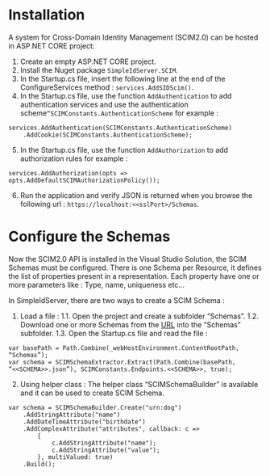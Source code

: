 # Installation

A system for Cross-Domain Identity Management (SCIM2.0) can be hosted in ASP.NET CORE project:

1. Create an empty ASP.NET CORE project. 
2. Install the Nuget package `SimpleIdServer.SCIM`.
3. In the Startup.cs file, insert the following line at the end of the ConfigureServices method : `services.AddSIDScim()`.
4. In the Startup.cs file, use the function `AddAuthentication` to add authentication services and use the authentication scheme`“SCIMConstants.AuthenticationScheme` for example : 

```
services.AddAuthentication(SCIMConstants.AuthenticationScheme)
	.AddCookie(SCIMConstants.AuthenticationScheme);
``` 

5. In the Startup.cs file, use the function `AddAuthorization` to add authorization rules for example : 

```
services.AddAuthorization(opts => opts.AddDefaultSCIMAuthorizationPolicy());
```

6. Run the application and verify JSON is returned when you browse the following url : `https://localhost:<<sslPort>/Schemas`. 

# Configure the Schemas

Now the SCIM2.0 API is installed in the Visual Studio Solution, the SCIM Schemas must be configured. There is one Schema per Resource, it defines the list of properties present in a representation. Each property have one or more parameters like : Type, name, uniqueness etc…  

In SimpleIdServer, there are two ways to create a SCIM Schema : 

1. Load a file :
1.1. Open the project and create a subfolder “Schemas”.
1.2. Download one or more Schemas from the [URL](https://github.com/simpleidserver/SimpleIdServer/tree/master/src/Scim/SCIMSchemas) into the “Schemas” subfolder.
1.3. Open the Startup.cs file and read the file :  

```
var basePath = Path.Combine(_webHostEnvironment.ContentRootPath, “Schemas”); 
var schema = SCIMSchemaExtractor.Extract(Path.Combine(basePath, “<<SCHEMA>>.json”), SCIMConstants.Endpoints.<<SCHEMA>>, true); 
```

2. Using helper class : The helper class “SCIMSchemaBuilder” is available and it can be used to create SCIM Schema.

```
var schema = SCIMSchemaBuilder.Create("urn:dog")
	.AddStringAttribute("name") 
	.AddDateTimeAttribute("birthdate")
	.AddComplexAttribute("attributes", callback: c => 
		{ 
			c.AddStringAttribute("name"); 
			c.AddStringAttribute("value"); 
		}, multiValued: true) 
	.Build();
```